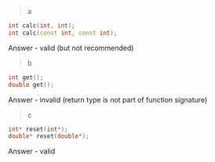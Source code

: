 > a
```cpp
int calc(int, int);
int calc(const int, const int);
```
Answer - valid (but not recommended)

> b
```cpp
int get();
double get();
```
Answer - invalid (return type is not part of function signature)

> c
```cpp
int* reset(int*);
double* reset(double*);
```
Answer - valid
